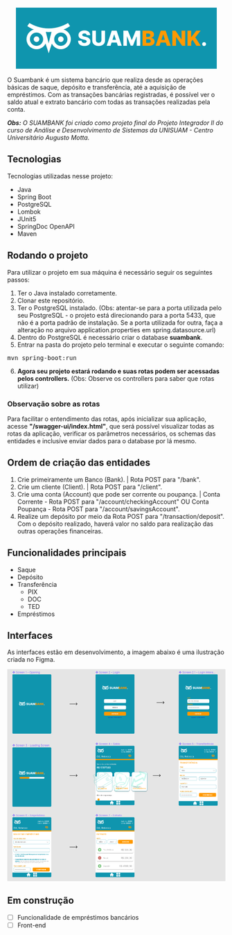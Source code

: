 <p align="center">
  <img src="https://raw.githubusercontent.com/EricEOL/suambank/main/readme/suambank.png" />
</p>

O Suambank é um sistema bancário que realiza desde as operações básicas de saque, depósito e transferência, até a aquisição de empréstimos.
Com as transações bancárias registradas, é possível ver o saldo atual e extrato bancário com todas as transações realizadas pela conta.

*<strong>Obs:</strong> O SUAMBANK foi criado como projeto final do Projeto Integrador II do curso de Análise e Desenvolvimento de Sistemas da UNISUAM - Centro Universitário Augusto Motta.*

## Tecnologias

Tecnologias utilizadas nesse projeto:

* Java
* Spring Boot
* PostgreSQL
* Lombok
* JUnit5
* SpringDoc OpenAPI
* Maven

## Rodando o projeto

Para utilizar o projeto em sua máquina é necessário seguir os seguintes passos:
1) Ter o Java instalado corretamente.
2) Clonar este repositório.
3) Ter o PostgreSQL instalado. (Obs: atentar-se para a porta utilizada pelo seu PostgreSQL - o projeto está direcionando para a porta 5433, que não é a porta padrão de instalação. Se a porta utilizada for outra, faça a alteração no arquivo application.properties em spring.datasource.url)
4) Dentro do PostgreSQL é necessário criar o database <strong>suambank</strong>.
5) Entrar na pasta do projeto pelo terminal e executar o seguinte comando:
<pre>
mvn spring-boot:run
</pre>
6) <strong>Agora seu projeto estará rodando e suas rotas podem ser acessadas pelos controllers.</strong> (Obs: Observe os controllers para saber que rotas utilizar)

### Observação sobre as rotas
Para facilitar o entendimento das rotas, após inicializar sua aplicação, acesse <strong>"/swagger-ui/index.html"</strong>, que será possível visualizar todas as rotas da aplicação, verificar os parâmetros necessários, os schemas das entidades e inclusive enviar dados para o database por lá mesmo.

## Ordem de criação das entidades
1) Crie primeiramente um Banco (Bank). | Rota POST para "/bank".
2) Crie um cliente (Client). | Rota POST para "/client".
3) Crie uma conta (Account) que pode ser corrente ou poupança. | Conta Corrente - Rota POST para "/account/checkingAccount" OU Conta Poupança - Rota POST para "/account/savingsAccount".
4) Realize um depósito por meio da Rota POST para "/transaction/deposit". Com o depósito realizado, haverá valor no saldo para realização das outras operações financeiras.

## Funcionalidades principais

* Saque
* Depósito
* Transferência
    * PIX
    * DOC
    * TED
* Empréstimos

## Interfaces
As interfaces estão em desenvolvimento, a imagem abaixo é uma ilustração criada no Figma.

<p align="center">
  <img src="https://raw.githubusercontent.com/EricEOL/suambank/main/readme/screens_suambank.png" />
</p>

## Em construção

- [ ] Funcionalidade de empréstimos bancários
- [ ] Front-end